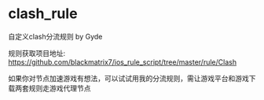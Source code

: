 # clash_rule

自定义clash分流规则 by Gyde

规则获取项目地址: https://github.com/blackmatrix7/ios_rule_script/tree/master/rule/Clash

如果你对节点加速游戏有想法，可以试试用我的分流规则，需让游戏平台和游戏下载两套规则走游戏代理节点
